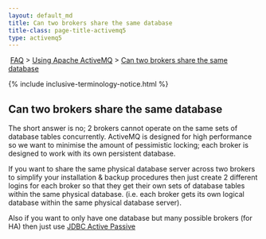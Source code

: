 ```yaml
---
layout: default_md
title: Can two brokers share the same database 
title-class: page-title-activemq5
type: activemq5
---
```


 [FAQ](faq) > [Using Apache ActiveMQ](using-apache-activemq) > [Can two brokers share the same database](can-two-brokers-share-the-same-database)

{% include inclusive-terminology-notice.html %}

Can two brokers share the same database
---------------------------------------

The short answer is no; 2 brokers cannot operate on the same sets of database tables concurrently. ActiveMQ is designed for high performance so we want to minimise the amount of pessimistic locking; each broker is designed to work with its own persistent database.

If you want to share the same physical database server across two brokers to simplify your installation & backup procedures then just create 2 different logins for each broker so that they get their own sets of database tables within the same physical database. (i.e. each broker gets its own logical database within the same physical database server).

Also if you want to only have one database but many possible brokers (for HA) then just use [JDBC Active Passive](jdbc-active-passive)

